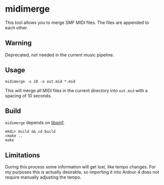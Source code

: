 # midimerge
This tool allows you to merge SMF MIDI files. The files are appended to each other.

## Warning
Deprecated, not needed in the current music pipeline.

## Usage

    midimerge -s 10 -o out.mid *.mid

This will merge all MIDI files in the current directory into `out.mid` with a spacing of 10 seconds.

## Build
`midimerge` depends on [libsmf](https://sourceforge.net/projects/libsmf/).

    mkdir build && cd build
    cmake ..
    make

## Limitations
During this process some information will get lost, like tempo changes. For my purposes this is actually desirable, so importing it into Ardour 4 does not require manually adjusting the tempo.
